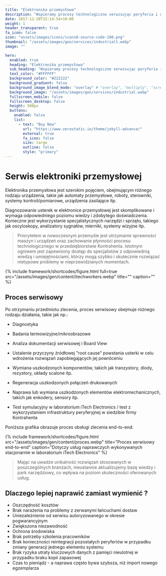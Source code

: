 ```yaml
---
title: "Elektronika przemysłowa"
description: "Wspieramy procesy technologiczne serwisując peryferia i urządzenia stosowane w przemyśle oraz na liniach produkcyjnych."
date: 2017-11-28T15:14:54+10:00
weight: 1
header_transparent: true
fa_icon: false
icon: "assets/images/icons/icons8-source-code-100.png"
thumbnail: "/assets/images/gen/services/industrialt.webp"
image: ""

hero:
  enabled: true
  heading: "Elektronika przemysłowa"
  sub_heading: "Wspieramy procesy technologiczne serwisując peryferia i urządzenia stosowane w przemyśle oraz na liniach produkcyjnych."
  text_color: "#FFFFFF"
  background_color: "#222222"
  background_gradient: false
  background_image_blend_mode: "overlay" # "overlay", "multiply", "screen"
  background_image: "/assets/images/gen/services/industrial.webp"
  fullscreen_mobile: false
  fullscreen_desktop: false
  height: 500px
  buttons:
    enabled: false
    list:
      - text: "Buy Now"
        url: "https://www.zerostatic.io/theme/jekyll-advance/"
        external: true
        fa_icon: false
        size: large
        outline: false
        style: "primary"
---
```


# Serwis elektroniki przemysłowej

Elektronika przemysłowa jest szerokim pojęciem, obejmującym różnego rodzaju urządzenia, takie jak automaty przemysłowe, roboty, sterowniki, systemy kontroli/pomiarowe, urządzenia zasilające itp.

Diagnozowanie usterek w elektronice przemysłowej jest skomplikowane i wymaga odpowiedniego poziomu wiedzy i zdobytego doświadczenia. Konieczne jest wykorzystanie specjalistycznych narzędzi i sprzętu, takiego jak oscyloskopy, analizatory sygnałów, mierniki, systemy wizyjne itp.



> Priorytetem w nowoczesnym przemyśle jest utrzymanie sprawności maszyn i urządzeń oraz zachowanie płynności procesu technologicznego w przedsiębiorstwie Kontrahenta. Istotnym ogniwem jest zapewniony dostęp do specjalistów z odpowiednią wiedzą i umiejętnościami, którzy mogą szybko i skutecznie rozwiązać nietypowe problemy w nieprzewidzianych momentach.


{% include framework/shortcodes/figure.html full=true src="/assets/images/gen/content/itechworkers.webp" title=""  caption="" %}

## Proces serwisowy

Po otrzymaniu przedmiotu zlecenia, proces serwisowy obejmuje różnego rodzaju działania, takie jak np.:

- Diagnostyka

- Badania termowizyjne/mikroobrazowe

- Analiza dokumentacji serwisowej i Board View

- Ustalenie przyczyny źródłowej "root cause" powstania usterki w celu wdrożenia rozwiązań zapobiegających jej powróceniu

- Wymiana uszkodzonych komponentów, takich jak tranzystory, diody, rezystory, układy scalone itp.

- Regeneracja uszkodzonych połączeń drukowanych

- Naprawa lub wymiana uszkodzonych elementów elektromechanicznych, takich jak enkodery, sensory itp.

- Test symulacyjny w laboratorium iTech Electronics / test z wykorzystaniem infrastruktury peryferyjnej w siedzibie firmy Kontrahenta




Poniższa grafika obrazuje proces obsługi zlecenia end-to-end:

{% include framework/shortcodes/figure.html src="/assets/images/gen/content/proces.webp" title="Proces serwisowy end-to-end" caption="Dotyczy usług naprawczych wykonywanych stacjonarnie w laboratorium iTech Electronics" %}

> Mając na uwadze unikalność rozwiązań stosowanych w poszczególnych branżach, nieustannie aktualizujemy bazę wiedzy i park narzędziowy, co wpływa na poziom skuteczności oferowanych usług.

## Dlaczego lepiej naprawić zamiast wymienić ?

- Oszczędność kosztów
- Brak narażenia na problemy z zerwanymi łańcuchami dostaw
- Uniezależnienie od serwisu autoryzowanego w okresie pogwarancyjnym
- Zwiększona niezawodność
- Ochrona środowiska
- Brak potrzeby szkolenia pracowników
- Brak konieczności reintegracji pozostałych peryferiów w przypadku zmiany generacji jednego elementu systemu
- Brak ryzyka utraty kluczowych danych z pamięci nieulotnej w przypadku braku kopii zapasowej
- Czas to pieniądz - a naprawa często bywa szybsza, niż import nowego egzemplarza




